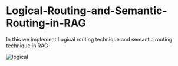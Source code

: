 # Logical-Routing-and-Semantic-Routing-in-RAG
In this we implement Logical routing technique and semantic routing technique in RAG
<p align='center'>
  

![logical](https://www.falkordb.com/wp-content/uploads/2024/08/query-routing-768x339.png)

</p>
